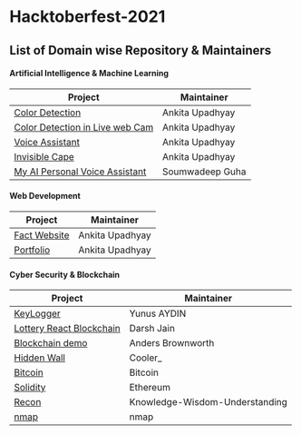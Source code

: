 # Hacktoberfest-2021
## List of Domain wise Repository & Maintainers
#### Artificial Intelligence & Machine Learning ####
Project | Maintainer
---------|-----------
[Color Detection](https://github.com/ankita2002/Color-Detection) | Ankita Upadhyay
[Color Detection in Live web Cam](https://github.com/ankita2002/Color_Detection_in_webcam) | Ankita Upadhyay
[Voice Assistant](https://github.com/ankita2002/Voice-Assistant/blob/main/Voice%20Assistant.py)| Ankita Upadhyay
[Invisible Cape](https://github.com/ankita2002/Invisible) | Ankita Upadhyay
[My AI Personal Voice Assistant](https://github.com/soumwadeep/My-AI-Personal-Voice-Assistant) | Soumwadeep Guha

#### Web Development ####
Project | Maintainer
--------|-------------
[Fact Website](https://github.com/ankita2002/Facts-you-don-t-know-about-Ariana-Grande-wed-dev--practice-) | Ankita Upadhyay
[Portfolio](https://github.com/ankita2002/Resume-using-bootstap) | Ankita Upadhyay

#### Cyber Security & Blockchain ####
Project | Maintainer 
--------|------------
[KeyLogger](https://github.com/aydinnyunus/Keylogger0) | Yunus AYDIN
[Lottery React Blockchain](https://github.com/darshjain/lottery-react-blockchain) | Darsh Jain
[Blockchain demo](https://github.com/anders94/blockchain-demo) | Anders Brownworth
[Hidden Wall](https://github.com/CoolerVoid/HiddenWall) | Cooler_
[Bitcoin](https://github.com/bitcoin/bitcoin) | Bitcoin
[Solidity](https://github.com/ethereum/solidity) | Ethereum
[Recon](https://github.com/Knowledge-Wisdom-Understanding/recon) | Knowledge-Wisdom-Understanding
[nmap](https://github.com/nmap/nmap) | nmap
